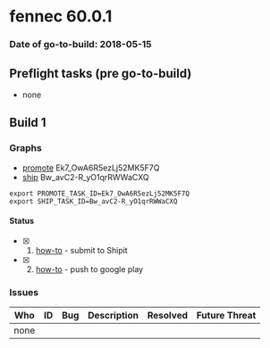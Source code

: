# fennec 60.0.1

### Date of go-to-build: 2018-05-15

## Preflight tasks (pre go-to-build)
- none

## Build 1  

### Graphs
* [promote](https://tools.taskcluster.net/push-inspector/#/Ek7_OwA6R5ezLj52MK5F7Q) Ek7_OwA6R5ezLj52MK5F7Q
* [ship](https://tools.taskcluster.net/push-inspector/#/Bw_avC2-R_yO1qrRWWaCXQ) Bw_avC2-R_yO1qrRWWaCXQ
```
export PROMOTE_TASK_ID=Ek7_OwA6R5ezLj52MK5F7Q
export SHIP_TASK_ID=Bw_avC2-R_yO1qrRWWaCXQ
```


#### Status
- [x] 1.  [how-to](https://wiki.mozilla.org/Release:Release_Automation_on_Mercurial:Starting_a_Release#Submit_to_Ship_It)  - submit to Shipit
- [x] 2.  [how-to](https://github.com/mozilla-releng/releasewarrior-2.0/blob/master/docs/release-promotion/mobile/howto.md)  - push to google play

### Issues
| Who                 | ID               | Bug                                                                 | Description                | Resolved                | Future Threat                |
| ------------------- | ---------------- | ------------------------------------------------------------------- | -------------------------- | ----------------------- | ---------------------------- |
| none | | | | | |

